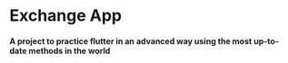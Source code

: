 # Exchange App
#### A project to practice flutter in an advanced way using the most up-to-date methods in the world
